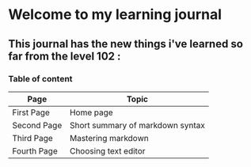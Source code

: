 
# Welcome to my learning journal 
##  This journal has the new things i've learned so far from the level 102 :


### Table of content
Page | Topic
---- | -----
First Page | Home page
Second Page | Short summary of markdown syntax
Third Page | Mastering markdown 
Fourth Page | Choosing text editor

